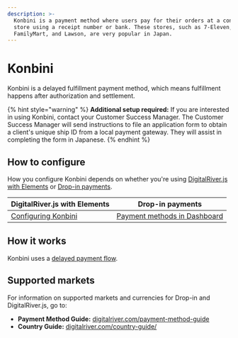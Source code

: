 ```yaml
---
description: >-
  Konbini is a payment method where users pay for their orders at a convenience
  store using a receipt number or bank. These stores, such as 7-Eleven,
  FamilyMart, and Lawson, are very popular in Japan.
---
```


# Konbini

Konbini is a delayed fulfillment payment method, which means fulfillment happens after authorization and settlement.

{% hint style="warning" %}
**Additional setup required:** If you are interested in using Konbini, contact your Customer Success Manager. The Customer Success Manager will send instructions to file an application form to obtain a client's unique ship ID from a local payment gateway. They will assist in completing the form in Japanese.
{% endhint %}

## How to configure

How you configure Konbini depends on whether you're using [DigitalRiver.js with Elements](../payment-integrations-1/digitalriver.js/) or [Drop-in payments](../payment-integrations-1/drop-in/).   &#x20;

| DigitalRiver.js with Elements                                                               | Drop-in payments                                                                         |
| ------------------------------------------------------------------------------------------- | ---------------------------------------------------------------------------------------- |
| [Configuring Konbini](../payment-integrations-1/digitalriver.js/payment-methods/konbini.md) | [Payment methods in Dashboard](../../administration/dashboard/settings/payment-methods/) |

## How it works

Konbini uses a [delayed payment flow](../../integration-options/checkouts/building-you-workflows/handling-delayed-payment-methods.md).

## Supported markets <a href="#supported-geographies" id="supported-geographies"></a>

For information on supported markets and currencies for Drop-in and DigitalRiver.js, go to:

* **Payment Method Guide:** [digitalriver.com/payment-method-guide](https://www.digitalriver.com/payment-method/konbini/)
* **Country Guide:** [digitalriver.com/country-guide/](https://www.digitalriver.com/country-guide/)

